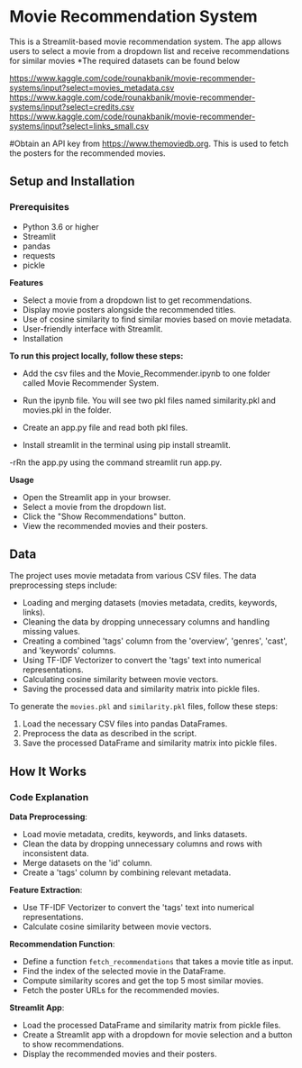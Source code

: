# Movie Recommendation System
This is a Streamlit-based movie recommendation system. The app allows users to select a movie from a dropdown list and receive recommendations for similar movies
*The required datasets can be found below

https://www.kaggle.com/code/rounakbanik/movie-recommender-systems/input?select=movies_metadata.csv
https://www.kaggle.com/code/rounakbanik/movie-recommender-systems/input?select=credits.csv
https://www.kaggle.com/code/rounakbanik/movie-recommender-systems/input?select=links_small.csv

#Obtain an API key from https://www.themoviedb.org. This is used to fetch the posters for the recommended movies.
## Setup and Installation

### Prerequisites

- Python 3.6 or higher
- Streamlit
- pandas
- requests
- pickle

**Features**
- Select a movie from a dropdown list to get recommendations.
- Display movie posters alongside the recommended titles.
- Use of cosine similarity to find similar movies based on movie metadata.
- User-friendly interface with Streamlit.
- Installation

**To run this project locally, follow these steps:**

- Add the csv files and the Movie_Recommender.ipynb to one folder called Movie Recommender System.

- Run the ipynb file. You will see two pkl files named similarity.pkl and movies.pkl in the folder.

- Create an app.py file and read both pkl files.

- Install streamlit in the terminal using pip install streamlit.

-rRn the app.py using the command streamlit run app.py.


**Usage**
- Open the Streamlit app in your browser.
- Select a movie from the dropdown list.
- Click the "Show Recommendations" button.
- View the recommended movies and their posters.
  
## Data

The project uses movie metadata from various CSV files. The data preprocessing steps include:

- Loading and merging datasets (movies metadata, credits, keywords, links).
- Cleaning the data by dropping unnecessary columns and handling missing values.
- Creating a combined 'tags' column from the 'overview', 'genres', 'cast', and 'keywords' columns.
- Using TF-IDF Vectorizer to convert the 'tags' text into numerical representations.
- Calculating cosine similarity between movie vectors.
- Saving the processed data and similarity matrix into pickle files.

To generate the `movies.pkl` and `similarity.pkl` files, follow these steps:

1. Load the necessary CSV files into pandas DataFrames.
2. Preprocess the data as described in the script.
3. Save the processed DataFrame and similarity matrix into pickle files.

## How It Works

### Code Explanation

**Data Preprocessing**:

- Load movie metadata, credits, keywords, and links datasets.
- Clean the data by dropping unnecessary columns and rows with inconsistent data.
- Merge datasets on the 'id' column.
- Create a 'tags' column by combining relevant metadata.

**Feature Extraction**:

- Use TF-IDF Vectorizer to convert the 'tags' text into numerical representations.
- Calculate cosine similarity between movie vectors.

**Recommendation Function**:

- Define a function `fetch_recommendations` that takes a movie title as input.
- Find the index of the selected movie in the DataFrame.
- Compute similarity scores and get the top 5 most similar movies.
- Fetch the poster URLs for the recommended movies.

**Streamlit App**:

- Load the processed DataFrame and similarity matrix from pickle files.
- Create a Streamlit app with a dropdown for movie selection and a button to show recommendations.
- Display the recommended movies and their posters.




